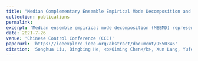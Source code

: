 ```yaml
---
title: "Median Complementary Ensemble Empirical Mode Decomposition and its application to time-frequency analysis of industrial oscillations"
collection: publications
permalink: 
excerpt: 'Median ensemble empirical mode decomposition (MEEMD) represents a remarkable improvement based on the ensemble empirical mode decomposition (EEMD) method for alleviating the mode splitting and mode mixing problem. However, the single use of the median operator generates tough problems including the higher reconstruction error, and the presence of burr in decomposition products. Aiming at addressing these problems while catering to a better time-frequency representation of the industrial oscillations, a median complementary EEMD (MCEEMD) method is proposed in this paper. In this work, the median operator and the mean operator are skillfully combined during the ensemble process. Through the study on simulation and typical industrial oscillation case, the effectiveness of MCEEMD is verified compared with existing methods, including EEMD, CEEMD and MEEMD.'
date: 2021-7-26
venue: 'Chinese Control Conference (CCC)'
paperurl: 'https://ieeexplore.ieee.org/abstract/document/9550346'
citation: 'Songhua Liu, Bingbing He, <b>Qiming Chen</b>, Xun Lang, Yufeng Zhang. <i>Chinese Control Conference (CCC)</i>. (2021).'
---
```

